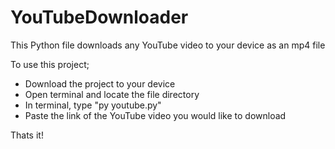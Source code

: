 # YouTubeDownloader
This Python file downloads any YouTube video to your device as an mp4 file

To use this project;
- Download the project to your device
- Open terminal and locate the file directory
- In terminal, type "py youtube.py"
- Paste the link of the YouTube video you would like to download

Thats it!
